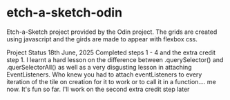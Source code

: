 # etch-a-sketch-odin
Etch-a-Sketch project provided by the Odin project. The grids are created using javascript and the girds are made to appear with flexbox css.

Project Status
18th June, 2025
Completed steps 1 - 4 and the extra credit step 1. I learnt a hard lesson on the difference between .querySelector() and .querSelectorAll() as well as a very disgusting lesson in attaching EventListeners. Who knew you had to attach eventListeners to every iteration of the tile on creation for it to work or to call it in a function.... me now. It's fun so far. I'll work on the second extra credit step later
